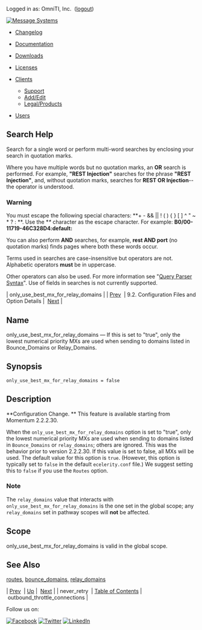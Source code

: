 Logged in as: OmniTI, Inc.  ([logout](https://support.messagesystems.com/logout.php))

[![Message Systems](https://support.messagesystems.com/images/ms-white205.png)](https://support.messagesystems.com/start.php) 

*   [Changelog](https://support.messagesystems.com/start.php?show=changelog)
*   [Documentation](https://support.messagesystems.com/docs/)
*   [Downloads](https://support.messagesystems.com/start.php)

*   [Licenses](https://support.messagesystems.com/license_summary.php)
*   <a href="">Clients</a>
    *   [Support](https://support.messagesystems.com/cs.php)
    *   [Add/Edit](https://support.messagesystems.com/edit_client.php)
    *   [Legal/Products](https://support.messagesystems.com/edit_products.php)
*   [Users](https://support.messagesystems.com/edit_customer.php)

## Search Help

Search for a single word or perform multi-word searches by enclosing your search in quotation marks.

Where you have multiple words but no quotation marks, an **OR** search is performed. For example, **"REST Injection"** searches for the phrase **"REST Injection"**, and, without quotation marks, searches for **REST OR Injection**--the operator is understood.

### Warning

You must escape the following special characters: **+ - && || ! ( ) { } [ ] ^ " ~ * ? : \**. Use the **\** character as the escape character. For example: **B0/00-11719-46C328D4\:default\:**

You can also perform **AND** searches, for example, **rest AND port** (no quotation marks) finds pages where both these words occur.

Terms used in searches are case-insensitive but operators are not. Alphabetic operators **must** be in uppercase.

Other operators can also be used. For more information see "[Query Parser Syntax](https://lucene.apache.org/core/old_versioned_docs/versions/3_0_0/queryparsersyntax.html)". Use of fields in searches is not currently supported.

| only_use_best_mx_for_relay_domains |
| [Prev](conf.ref.never_retry.php)  | 9.2. Configuration Files and Option Details |  [Next](conf.ref.outbound_throttle_connections.php) |

<a name="conf.ref.only_use_best_mx_for_relay_domains"></a>
## Name

only_use_best_mx_for_relay_domains — If this is set to "true", only the lowest numerical priority MXs are used when sending to domains listed in Bounce_Domains or Relay_Domains.

## Synopsis

`only_use_best_mx_for_relay_domains = false`

<a name="idp6097824"></a>
## Description

**Configuration Change. ** This feature is available starting from Momentum 2.2.2.30.

When the `only_use_best_mx_for_relay_domains` option is set to "true", only the lowest numerical priority MXs are used when sending to domains listed in `Bounce_Domains` or `relay_domains`; others are ignored. This was the behavior prior to version 2.2.2.30\. If this value is set to false, all MXs will be used. The default value for this option is `true`. (However, this option is typically set to `false` in the default `ecelerity.conf` file.) We suggest setting this to `false` if you use the `Routes` option.

### Note

The `relay_domains` value that interacts with `only_use_best_mx_for_relay_domains` is the one set in the global scope; any `relay_domains` set in pathway scopes will **not** be affected.

<a name="idp6109072"></a>
## Scope

only_use_best_mx_for_relay_domains is valid in the global scope.

<a name="idp6110736"></a>
## See Also

[routes](conf.ref.routes.php "routes"), [bounce_domains](conf.ref.bounce_domains.php "bounce_domains"), [relay_domains](conf.ref.relay_domains.php "relay_domains")

| [Prev](conf.ref.never_retry.php)  | [Up](conf.ref.files.php) |  [Next](conf.ref.outbound_throttle_connections.php) |
| never_retry  | [Table of Contents](index.php) |  outbound_throttle_connections |

Follow us on:

[![Facebook](https://support.messagesystems.com/images/icon-facebook.png)](http://www.facebook.com/messagesystems) [![Twitter](https://support.messagesystems.com/images/icon-twitter.png)](http://twitter.com/#!/MessageSystems) [![LinkedIn](https://support.messagesystems.com/images/icon-linkedin.png)](http://www.linkedin.com/company/message-systems)
